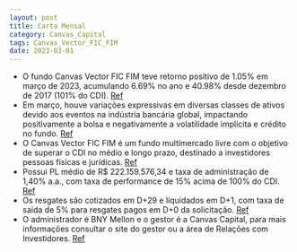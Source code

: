 ```yaml
---
layout: post
title: Carta Mensal
category: Canvas_Capital
tags: Canvas_Vector_FIC_FIM
date: 2023-03-01
---
```


- O fundo Canvas Vector FIC FIM teve retorno positivo de 1.05% em março de 2023, acumulando 6.69% no ano e 40.98% desde dezembro de 2017 (101% do CDI).
<a href="#" onclick="search_on_pdf('desde o início do fundo, em dezembro de 2017, o retorno é de 40.98% (101% do CDI).    Desempenho')">Ref</a>
- Em março, houve variações expressivas em diversas classes de ativos devido aos eventos na indústria bancária global, impactando positivamente a bolsa e negativamente a volatilidade implícita e crédito no fundo.
<a href="#" onclick="search_on_pdf('quais se destacou a segunda maior quebra de um banco norte-americano na história. As fortes reações ')">Ref</a>
- O Canvas Vector FIC FIM é um fundo multimercado livre com o objetivo de superar o CDI no médio e longo prazo, destinado a investidores pessoas físicas e jurídicas.
<a href="#" onclick="search_on_pdf('desde o início do fundo, em dezembro de 2017, o retorno é de 40.98% (101% do CDI).    Desempenho')">Ref</a>
- Possui PL médio de R$ 222.159.576,34 e taxa de administração de 1,40% a.a., com taxa de performance de 15% acima de 100% do CDI.
<a href="#" onclick="search_on_pdf('patrimônio líquido apurado nos últimos doze meses): R$ 222.159.576,34; Taxa de administração de 1,40')">Ref</a>
- Os resgates são cotizados em D+29 e liquidados em D+1, com taxa de saída de 5% para resgates pagos em D+0 da solicitação.
<a href="#" onclick="search_on_pdf('d.u. após a data de cotização). Taxa de saída de 5.00% do valor resgatado para resgates pagos em D+0')">Ref</a>
- O administrador é BNY Mellon e o gestor é a Canvas Capital, para mais informações consultar o site do gestor ou a área de Relações com Investidores.
<a href="#" onclick="search_on_pdf('Para mais informações, consulte o site do Gestor: www.canvascapital.com.br ou entre em contato com a')">Ref</a>
